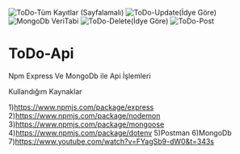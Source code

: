 ![ToDo-Tüm Kayıtlar (Sayfalamalı)](https://user-images.githubusercontent.com/98158194/182036148-241fe556-46d8-4376-b73a-2bac1bd25bae.png)
![ToDo-Update(İdye Göre)](https://user-images.githubusercontent.com/98158194/182036150-d4c5dd7f-9f1b-4eb9-b0fd-81d7fe36d2ba.png)
![MongoDb VeriTabi](https://user-images.githubusercontent.com/98158194/182036151-56109cb9-5ba9-4c89-9bb8-53478dcfe7fb.png)
![ToDo-Delete(İdye Göre)](https://user-images.githubusercontent.com/98158194/182036154-cf5661f3-67d9-40d0-8ddd-677e8531f924.png)
![ToDo-Post](https://user-images.githubusercontent.com/98158194/182036155-6963e66b-322a-4219-b606-0c0d290bd14b.png)

# ToDo-Api
 Npm Express Ve MongoDb ile Api İşlemleri
 
 Kullandığım Kaynaklar

1)https://www.npmjs.com/package/express
2)https://www.npmjs.com/package/nodemon
3)https://www.npmjs.com/package/mongoose
4)https://www.npmjs.com/package/dotenv
5)Postman
6)MongoDb
7)https://www.youtube.com/watch?v=FYagSb9-dW0&t=343s
